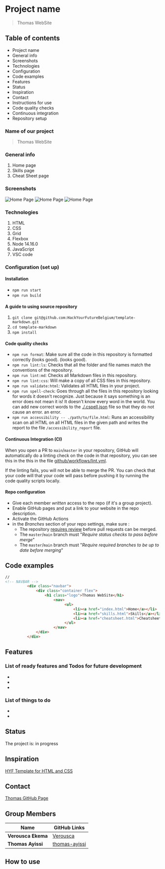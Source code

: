# Project name

> Thomas WebSite

## Table of contents

- Project name
- General info
- Screenshots
- Technologies
- Configuration
- Code examples
- Features
- Status
- Inspiration
- Contact
- Instructions for use
- Code quality checks
- Continuous integration
- Repository setup

### Name of our project

> Thomas WebSite

### General info

1. Home page
2. Skills page
3. Cheat Sheet page

### Screenshots

![Home Page](./image/design-web-site3.png)
![Home Page](./image/website-page2-skills3.png)
![Home Page](./image/website-page3-cheatsheet3.png)

### Technologies

1. HTML
2. CSS
3. Grid
4. Flexbox
5. Node 14.16.0
6. JavaScript
7. VSC code

### Configuration (set up)

#### Installation

- `npm run start`
- `npm run build`

#### A guide to using source repository

1. `git clone git@github.com:HackYourFutureBelgium/template-markdown.git`
2. `cd template-markdown`
3. `npm install`

#### Code quality checks

- `npm run format`: Make sure all the code in this repository is formatted
  correctly (looks good). (looks good).
- `npm run lint:ls`: Checks that all the folder and file names match the
  conventions of the repository.
- `npm run lint:md`: Checks all Markdown files in this repository.
- `npm run lint:css`: Will make a copy of all CSS files in this repository.
- `npm run validate:html`: Validates all HTML files in your project.
- `npm run spell-check`: Goes through all the files in this repository looking
  for words it doesn't recognize. Just because it says something is an error
  does not mean it is! It doesn't know every word in the world. You can add new
  correct words to the [./.cspell.json](./.cspell.json) file so that they do not
  cause an error. an error.
- `npm run accessibility -- ./path/to/file.html`: Runs an accessibility scan on
  all HTML on all HTML files in the given path and writes the report to the file
  `/accessibility_report` file.

#### Continuous Integration (CI)

When you open a PR to `main`/`master` in your repository, GitHub will
automatically do a linting check on the code in that repository, you can see
this in the this in the file
[github/workflows/lint.yml](https://github/workflows/lint.yml).

If the linting fails, you will not be able to merge the PR. You can check that
your code will that your code will pass before pushing it by running the code
quality scripts locally.

#### Repo configuration

- Give each member _written_ access to the repo (if it's a group project).
- Enable GitHub pages and put a link to your website in the repo description.
- Activate the GitHub Actions
- in the _Branches_ section of your repo settings, make sure :
  - The repository
    [requires review](https://github.blog/2018-03-23-require-multiple-reviewers/)
    before pull requests can be merged.
  - The `master`/`main` branch must "_Require status checks to pass before
    merge_"
  - The `master`/`main` branch must "_Require required branches to be up to date
    before merging_"

## Code examples

```HTML
//
<!-- NAVBAR -->
          <div class="navbar">
              <div class="container flex">
                  <h1 class="logo">Thomas WebSite</h1>
                      <nav>
                           <ul>
                               <li><a href="index.html">Home</a></li>
                               <li><a href="skills.html">Skills</a></li>
                               <li><a href="cheatsheet.html">Cheatsheet</a></li>
                           </ul>
                      </nav>
              </div>
          </div>
```

## Features

### List of ready features and Todos for future development

-
-
-

### List of things to do

-
-

## Status

The project is: in progress

## Inspiration

[HYF Template for HTML and CSS](https://github.com/HackYourFutureBelgium/template-html-css)

## Contact

[Thomas GitHub Page](https://github.com/thomas-ayissi/thomas-ayissi.github.io.git)

## Group Members

| Name               | GitHub Links                                      |
| ------------------ | ------------------------------------------------- |
| **Verousca Ekema** | [Verousca](https://github.com/Verousca)           |
| **Thomas Ayissi**  | [thomas-ayissi](https://github.com/thomas-ayissi) |

## How to use

